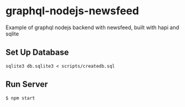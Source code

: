 # graphql-nodejs-newsfeed
Example of graphql nodejs backend with newsfeed, built with hapi and sqlite

## Set Up Database

```
sqlite3 db.sqlite3 < scripts/createdb.sql
```

## Run Server

```
$ npm start
```
